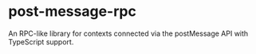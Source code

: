 # post-message-rpc

An RPC-like library for contexts connected via the postMessage API with
TypeScript support.
